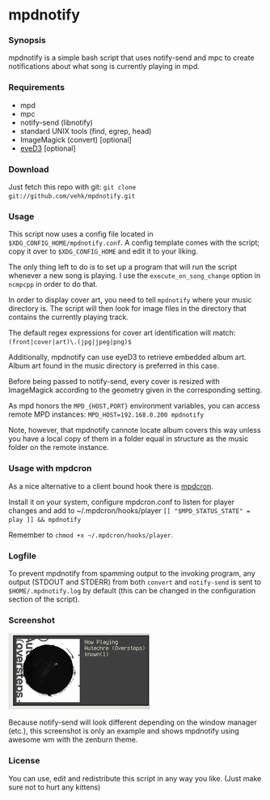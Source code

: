 mpdnotify
=========

### Synopsis
mpdnotify is a simple bash script that uses notify-send
and mpc to create notifications about what song is currently
playing in mpd.

### Requirements
 * mpd
 * mpc
 * notify-send (libnotify)
 * standard UNIX tools (find, egrep, head)
 * ImageMagick (convert) [optional]
 * [eyeD3](http://eyed3.nicfit.net/) [optional]

### Download

Just fetch this repo with git:
`git clone git://github.com/vehk/mpdnotify.git`

### Usage
This script now uses a config file located in
`$XDG_CONFIG_HOME/mpdnotify.conf`. A config template comes with the script;
copy it over to `$XDG_CONFIG_HOME` and edit it to your liking.

The only thing left to do is to set up a program that will run
the script whenever a new song is playing.
I use the `execute_on_song_change` option in `ncmpcpp` in order to do that.

In order to display cover art, you need to tell `mpdnotify` where your music
directory is. The script will then look for image files in the directory that
contains the currently playing track.

The default regex expressions for cover art identification will match:
`(front|cover|art)\.(jpg|jpeg|png)$`

Additionally, mpdnotify can use eyeD3 to retrieve embedded album art. Album art
found in the music directory is preferred in this case.

Before being passed to notify-send, every cover is resized with ImageMagick
according to the geometry given in the corresponding setting.

As mpd honors the `MPD_{HOST,PORT}` environment variables, you can access remote
MPD instances: `MPD_HOST=192.168.0.200 mpdnotify`

Note, however, that mpdnotify cannote locate album covers this way unless you
have a local copy of them in a folder equal in structure as the music folder on
the remote instance.

### Usage with mpdcron
As a nice alternative to a client bound hook there is
[mpdcron](http://alip.github.com/mpdcron/).

Install it on your system, configure mpdcron.conf to listen for player changes
and add to ~/.mpdcron/hooks/player
`[[ "$MPD_STATUS_STATE" = play ]] && mpdnotify`

Remember to `chmod +x ~/.mpdcron/hooks/player`.

### Logfile
To prevent mpdnotify from spamming output to the invoking program, any output
(STDOUT and STDERR) from both `convert` and `notify-send` is sent to
`$HOME/.mpdnotify.log` by default (this can be changed in the configuration
section of the script).

### Screenshot
![mpdnotify in awesome](mpdnotify.png "mpdnotify")

Because notify-send will look different depending on the window manager (etc.),
this screenshot is only an example and shows mpdnotify using awesome wm with
the zenburn theme.

### License
You can use, edit and redistribute this script in any way you like.
(Just make sure not to hurt any kittens)
